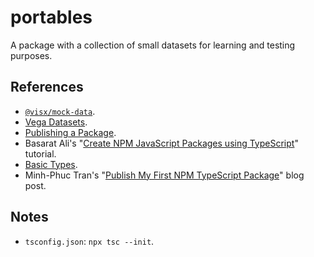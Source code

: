 # portables

A package with a collection of small datasets for learning and testing purposes.

## References

- [`@visx/mock-data`](https://github.com/airbnb/visx/tree/master/packages/visx-mock-data).
- [Vega Datasets](https://github.com/vega/vega-datasets).
- [Publishing a Package](https://classic.yarnpkg.com/en/docs/publishing-a-package/).
- Basarat Ali's "[Create NPM JavaScript Packages using TypeScript](https://youtu.be/jJNIuBTAb6Q)" tutorial.
- [Basic Types](https://www.typescriptlang.org/docs/handbook/basic-types.html).
- Minh-Phuc Tran's "[Publish My First NPM TypeScript Package](https://phuctm97.com/blog/publish-first-npm-package)" blog post.

## Notes

- `tsconfig.json`: `npx tsc --init`.
